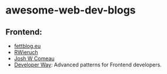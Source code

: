 # awesome-web-dev-blogs

## Frontend:
- [fettblog.eu](https://fettblog.eu/)
- [RWieruch](https://www.robinwieruch.de/blog/)
- [Josh W Comeau](https://www.joshwcomeau.com/)
- [Developer Way](https://www.developerway.com/): Advanced patterns for Frontend developers.
